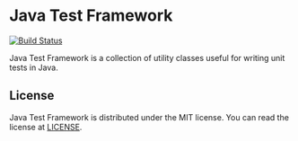 # Java Test Framework

[![Build Status][travis-badge]][travis-report]

Java Test Framework is a collection of utility classes useful for writing unit
tests in Java.

## License

Java Test Framework is distributed under the MIT license. You can read the
license at [LICENSE][license].

[travis-badge]:
  https://travis-ci.org/mechjacktv/java-test-framework.svg?branch=master
[travis-report]:
  https://travis-ci.org/mechjacktv/java-test-framework
[license]:
  ./LICENSE.md
